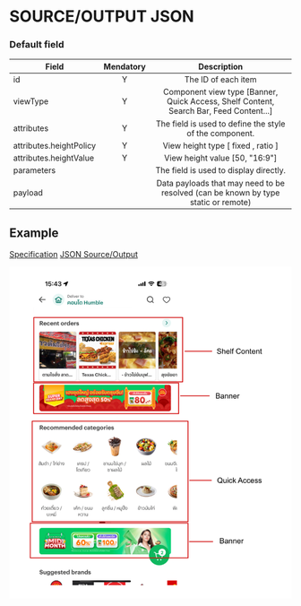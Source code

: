 # SOURCE/OUTPUT JSON

### Default field

| Field                   | Mendatory |                                      Description                                       |
| ----------------------- | :-------: | :------------------------------------------------------------------------------------: |
| id                      |     Y     |                                  The ID of each item                                   |
| viewType                |     Y     | Component view type [Banner, Quick Access, Shelf Content, Search Bar, Feed Content...] |
| attributes              |     Y     |                The field is used to define the style of the component.                 |
| attributes.heightPolicy |     Y     |                           View height type [ fixed , ratio ]                           |
| attributes.heightValue  |     Y     |                             View height value [50, "16:9"]                             |
| parameters              |           |                         The field is used to display directly.                         |
| payload                 |           |   Data payloads that may need to be resolved (can be known by type static or remote)   |

## Example

[Specification](../spec/)
[JSON Source/Output](./source.json)

![ImageUi](../asset/ui.png)
